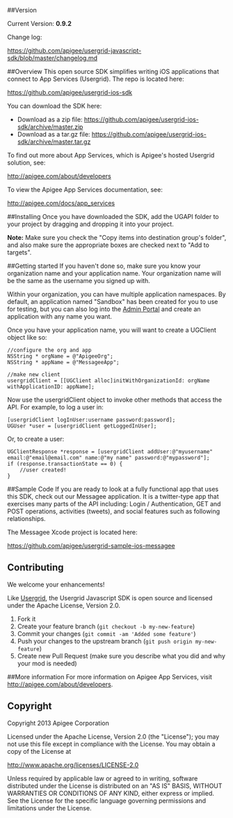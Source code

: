 ##Version

Current Version: **0.9.2**

Change log:

<https://github.com/apigee/usergrid-javascript-sdk/blob/master/changelog.md>


##Overview
This open source SDK simplifies writing iOS applications that connect to App Services (Usergrid). The repo is located here:

<https://github.com/apigee/usergrid-ios-sdk>

You can download the SDK here:

* Download as a zip file: <https://github.com/apigee/usergrid-ios-sdk/archive/master.zip>
* Download as a tar.gz file: <https://github.com/apigee/usergrid-ios-sdk/archive/master.tar.gz>


To find out more about App Services, which is Apigee's hosted Usergrid solution, see:

<http://apigee.com/about/developers>

To view the Apigee App Services documentation, see:

<http://apigee.com/docs/app_services>


##Installing
Once you have downloaded the SDK, add the UGAPI folder to your project by dragging and dropping it into your project. 

**Note:** Make sure you check the "Copy items into destination group's folder", and also make sure the appropriate boxes are checked next to "Add to targets".


##Getting started
If you haven't done so, make sure you know your organization name and your application name. Your organization name will be the same as the username you signed up with.  

Within your organization, you can have multiple application namespaces.  By default, an application named "Sandbox" has been created for you to use for testing, but you can also log into the [Admin Portal](http://apigee.com/usergrid) and create an application with any name you want.

Once you have your application name, you will want to create a UGClient object like so: 

	//configure the org and app
	NSString * orgName = @"ApigeeOrg";
	NSString * appName = @"MessageeApp";

	//make new client
	usergridClient = [[UGClient alloc]initWithOrganizationId: orgName withApplicationID: appName];

Now use the usergridClient object to invoke other methods that access the API.  For example, to log a user in:

	[usergridClient logInUser:username password:password];
	UGUser *user = [usergridClient getLoggedInUser];

Or, to create a user:

	UGClientResponse *response = [usergridClient addUser:@"myusername" email:@"email@email.com" name:@"my name" password:@"mypassword"];
    if (response.transactionState == 0) {
    	//user created!
    } 


##Sample Code
If you are ready to look at a fully functional app that uses this SDK, check out our Messagee application.  It is a twitter-type app that exercises many parts of the API including: Login / Authentication, GET and POST operations, activities (tweets), and social features such as following relationships. 

The Messagee Xcode project is located here:

<https://github.com/apigee/usergrid-sample-ios-messagee>


## Contributing
We welcome your enhancements!

Like [Usergrid](https://github.com/apigee/usergrid-node-module), the Usergrid Javascript SDK is open source and licensed under the Apache License, Version 2.0.

1. Fork it
2. Create your feature branch (`git checkout -b my-new-feature`)
3. Commit your changes (`git commit -am 'Added some feature'`)
4. Push your changes to the upstream branch (`git push origin my-new-feature`)
5. Create new Pull Request (make sure you describe what you did and why your mod is needed)

##More information
For more information on Apigee App Services, visit <http://apigee.com/about/developers>.


## Copyright
Copyright 2013 Apigee Corporation

Licensed under the Apache License, Version 2.0 (the "License");
you may not use this file except in compliance with the License.
You may obtain a copy of the License at

<http://www.apache.org/licenses/LICENSE-2.0>

Unless required by applicable law or agreed to in writing, software
distributed under the License is distributed on an "AS IS" BASIS,
WITHOUT WARRANTIES OR CONDITIONS OF ANY KIND, either express or implied.
See the License for the specific language governing permissions and
limitations under the License.